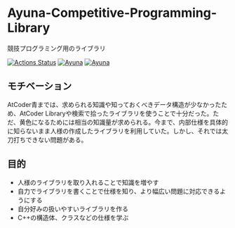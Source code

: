 # Ayuna-Competitive-Programming-Library

競技プログラミング用のライブラリ

 [![Actions Status](https://github.com/ayuna-stpyko/Ayuna-Competitive-Programming-Library/workflows/verify/badge.svg)](https://github.com/ayuna-stpyko/Ayuna-Competitive-Programming-Library/actions)
[![Ayuna](https://img.shields.io/endpoint?url=https%3A%2F%2Fatcoder-badges.now.sh%2Fapi%2Fatcoder%2Fjson%2FAyuna)](https://atcoder.jp/users/Ayuna)
[![Ayuna](https://img.shields.io/endpoint?url=https%3A%2F%2Fatcoder-badges.now.sh%2Fapi%2Fcodeforces%2Fjson%2FAyuna)](https://codeforces.com/profile/Ayuna)

## モチベーション

AtCoder青までは、求められる知識や知っておくべきデータ構造が少なかったため、AtCoder Libraryや検索で拾ったライブラリを使うことで十分だった。ただ、黄色になるためには相当の知識量が求められる。今まで、内部仕様を具体的に知らないまま人様の作成したライブラリを利用していた。しかし、それでは太刀打ちできない問題がある。

## 目的

- 人様のライブラリを取り入れることで知識を増やす
- 自力でライブラリを書くことで仕様を知り、より幅広い問題に対応できるようにする
- 自分好みの扱いやすいライブラリを作る
- C++の構造体、クラスなどの仕様を学ぶ

